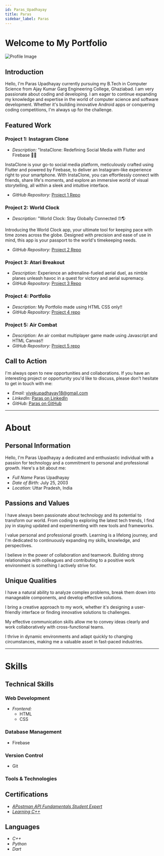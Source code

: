 ```yaml
---
id: Paras_Upadhayay
title: Paras
sidebar_label: Paras
---
```


# Welcome to My Portfolio


![Profile Image](https://media.licdn.com/dms/image/D4D03AQHrGoC7KTOAOw/profile-displayphoto-shrink_400_400/0/1669644346021?e=1701302400&v=beta&t=unhMIAbRFQeEDL1PaaAHTvsibW69zV966rsAgvV2MYA)

## Introduction

Hello, I'm Paras Upadhayay currently pursuing my B.Tech in Computer Science from Ajay Kumar Garg Engineering College, Ghaziabad.
I am very passionate about coding and developing. 
I am eager to continue expanding my knowledge and expertise in the world of computer science and software development. Whether it's building innovative Android apps or conquering coding competitions, I'm always up for the challenge.

## Featured Work

### Project 1: Instagram Clone


<!--(https://example.com/project1.jpg) -->

- *Description:* "InstaClone: Redefining Social Media with Flutter and Firebase 📸✨

InstaClone is your go-to social media platform, meticulously crafted using Flutter and powered by Firebase, to deliver an Instagram-like experience right to your smartphone. With InstaClone, you can effortlessly connect with friends, share life's moments, and explore an immersive world of visual storytelling, all within a sleek and intuitive interface.


- *GitHub Repository:* [Project 1 Repo](https://github.com/lakshya1goel/Instagram-Clone)

### Project 2: World Clock 


- *Description:* "World Clock: Stay Globally Connected ⏰🌎

Introducing the World Clock app, your ultimate tool for keeping pace with time zones across the globe. Designed with precision and ease of use in mind, this app is your passport to the world's timekeeping needs.
- *GitHub Repository:* [Project 2 Repo](https://github.com/Pudv95/WorldTime)

### Project 3: Atari Breakout 


- *Description:* Experience an adrenaline-fueled aerial duel, as nimble planes unleash havoc in a quest for victory and aerial supremacy.
- *GitHub Repository:* [Project 3 Repo](https://github.com/Pudv95/Atari_breakout)

### Project 4: Portfolio

- *Description:* My Portfolio made using HTML CSS only!!
- *GitHub Repository:* [Project 4 repo](https://github.com/Pudv95/Portfolio.git)

### Project 5: Air Combat

- *Description:* An air combat multiplayer game made using Javascript and HTML Canvas!!
- *GitHub Repository:* [Project 5 repo](https://github.com/Pudv95/Air-Combat)

## Call to Action

I'm always open to new opportunities and collaborations. If you have an interesting project or opportunity you'd like to discuss, please don't hesitate to get in touch with me:

- *Email:* vivekupadhayay18@gmail.com
- *LinkedIn:* [Paras on LinkedIn](https://www.linkedin.com/in/pudv95)
- *GitHub:* [Paras on GitHub](https://github.com/pudv95)




-------------------------------------------------

# About


## Personal Information

Hello, I'm Paras Upadhayay a dedicated and enthusiastic individual with a passion for technology and a commitment to personal and professional growth. Here's a bit about me:

- *Full Name* Paras Upadhayay
- *Date of Birth:* July 25, 2003
- *Location:* Uttar Pradesh, India

## Passions and Values


I have always been passionate about technology and its potential to transform our world. From coding to exploring the latest tech trends, I find joy in staying updated and experimenting with new tools and frameworks.


I value personal and professional growth. Learning is a lifelong journey, and I'm dedicated to continuously expanding my skills, knowledge, and perspectives.


I believe in the power of collaboration and teamwork. Building strong relationships with colleagues and contributing to a positive work environment is something I actively strive for.


## Unique Qualities


I have a natural ability to analyze complex problems, break them down into manageable components, and develop effective solutions.


I bring a creative approach to my work, whether it's designing a user-friendly interface or finding innovative solutions to challenges.


My effective communication skills allow me to convey ideas clearly and work collaboratively with cross-functional teams.


I thrive in dynamic environments and adapt quickly to changing circumstances, making me a valuable asset in fast-paced industries.



-------------------------------------------------

# Skills




## Technical Skills

### Web Development

- *Frontend:*
  - HTML
  - CSS

### Database Management

- Firebase

### Version Control

- Git

### Tools & Technologies



## Certifications


- [*APostman API Fundamentals Student Expert*](https://badgr.com/public/assertions/X0imftIDR66tUEDH25rzGA)
- [*Learning C++*](https://www.linkedin.com/learning/certificates/e479be6de9b52af35544df707ad10b59d0ffdb5f8c9ca8c6a13fc5058a8676b8)

## Languages

- *C++*
- *Python*
- *Dart*

